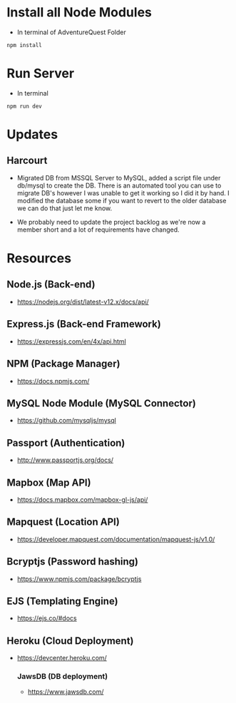 # Install all Node Modules

- In terminal of AdventureQuest Folder

```
npm install
```

# Run Server

- In terminal

```
npm run dev
```

# Updates

## Harcourt

- Migrated DB from MSSQL Server to MySQL, added a script file under db/mysql to create the DB. There is an automated tool you can use to migrate DB's however I was unable to get it working so I did it by hand. I modified the database some if you want to revert to the older database we can do that just let me know.

- We probably need to update the project backlog as we're now a member short and a lot of requirements have changed.

# Resources

## Node.js (Back-end)

- https://nodejs.org/dist/latest-v12.x/docs/api/

## Express.js (Back-end Framework)

- https://expressjs.com/en/4x/api.html

## NPM (Package Manager)

- https://docs.npmjs.com/

## MySQL Node Module (MySQL Connector)

- https://github.com/mysqljs/mysql

## Passport (Authentication)

- http://www.passportjs.org/docs/

## Mapbox (Map API)

- https://docs.mapbox.com/mapbox-gl-js/api/

## Mapquest (Location API)

- https://developer.mapquest.com/documentation/mapquest-js/v1.0/

## Bcryptjs (Password hashing)

- https://www.npmjs.com/package/bcryptjs

## EJS (Templating Engine)

- https://ejs.co/#docs

## Heroku (Cloud Deployment)

- https://devcenter.heroku.com/
  ### JawsDB (DB deployment)
  - https://www.jawsdb.com/
